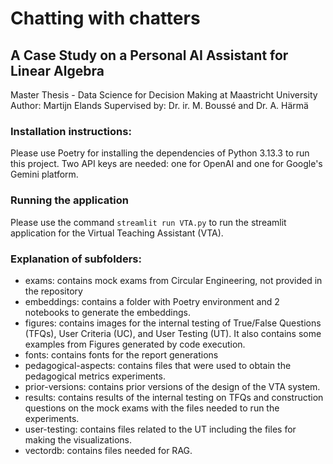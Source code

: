 # Chatting with chatters
## A Case Study on a Personal AI Assistant for Linear Algebra
Master Thesis - Data Science for Decision Making at Maastricht University
Author: Martijn Elands
Supervised by: Dr. ir. M. Boussé and Dr. A. Härmä

### Installation instructions:
Please use Poetry for installing the dependencies of Python 3.13.3 to run this project.
Two API keys are needed: one for OpenAI and one for Google's Gemini platform.

### Running the application
Please use the command ```streamlit run VTA.py``` to run the streamlit application for the Virtual Teaching Assistant (VTA).

### Explanation of subfolders:
- exams: contains mock exams from Circular Engineering, not provided in the repository
- embeddings: contains a folder with Poetry environment and 2 notebooks to generate the embeddings.
- figures: contains images for the internal testing of True/False Questions (TFQs), User Criteria (UC), and User Testing (UT). It also contains some examples from Figures generated by code execution.
- fonts: contains fonts for the report generations
- pedagogical-aspects: contains files that were used to obtain the pedagogical metrics experiments.
- prior-versions: contains prior versions of the design of the VTA system.
- results: contains results of the internal testing on TFQs and construction questions on the mock exams with the files needed to run the experiments.
- user-testing: contains files related to the UT including the files for making the visualizations.
- vectordb: contains files needed for RAG.
